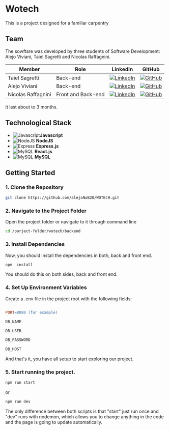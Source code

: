 #  Wotech

  

This is a project designed for a familiar carpentry
##  Team
The sowftare was developed by three students of Software Development: Alejo Viviani, Taiel Sagretti and Nicolas Raffagnini.

| Member             | Role               | LinkedIn                                                                                               | GitHub                                                                                                                  |
| ------------------ | ------------------ | ------------------------------------------------------------------------------------------------------ | ----------------------------------------------------------------------------------------------------------------------- |
| Taiel Sagretti     | Back-end           | [![LinkedIn](https://img.shields.io/badge/linkedin-blue?logo=linkedin)](https://www.linkedin.com/in/taiel-sagretti/) | [![GitHub](https://img.shields.io/badge/github-black?logo=github)](https://github.com/Tai-MS)                        |
| Alejo Viviani      | Back-end           | [![LinkedIn](https://img.shields.io/badge/linkedin-blue?logo=linkedin)](https://www.linkedin.com/in/alejo-viviani/) | [![GitHub](https://img.shields.io/badge/github-black?logo=github)](https://github.com/alejoNoB20) |
| Nicolas Raffagnini | Front and Back-end | [![LinkedIn](https://img.shields.io/badge/linkedin-blue?logo=linkedin)](https://www.linkedin.com/in/nicolas-raffagnini/) | [![GitHub](https://img.shields.io/badge/github-black?logo=github)](https://github.com/nico-raffa)                        |                       |




It last about to 3 months.
##  Technological Stack
- ![Javascript](https://img.shields.io/badge/Javascript-black?logo=javascript)**Javascript**
- ![NodeJS](https://img.shields.io/badge/nodejs-black?logo=node.js) **NodeJS**
- ![Express](https://img.shields.io/badge/express-green?logo=express) **Express.js** 
- ![MySQL](https://img.shields.io/badge/react-blue?logo=react) **React.js**  
- ![MySQL](https://img.shields.io/badge/mysql-white?logo=mysql) **MySQL**


  
##  Getting Started

###  1. Clone the Repository
```bash
git clone https://github.com/alejoNoB20/WOTECH.git
```
  
###  2. Navigate to the Project Folder
Open the project folder or navigate to it through command line
```bash
cd /porject-folder/wotech/backend
```

###  3. Install Dependencies
Now, you should install the dependencies in both, back and front end.

```bash
npm  install
```

You should do this on both sides, back and front end.

  

###  4. Set Up Environment Variables

Create a .env file in the project root with the following fields:

```makefile

PORT=8080 (for example)

DB_NAME

DB_USER

DB_PASSWORD

DB_HOST
```

And that's it, you have all setup to start exploring our project.

###  5. Start running the project.
```bash
npm run start
```
or 
```bash
npm run dev
```
The only difference between both scripts is that "start" just run once and "dev" runs with nodemon, which allows you to change anything in the code and the page is going to update automatically.
